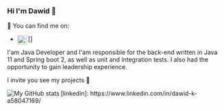 ### Hi I'm Dawid 👋


 💬  You can find me on: 
-  [<img align="left" alt="Dawid Kreft | LinkedIn" width="22px" src="https://cdn.jsdelivr.net/npm/simple-icons@v3/icons/linkedin.svg" />]

I'am Java Developer and I'am responsible for the back-end written in
Java 11 and Spring boot 2, as well as unit and integration tests.
I also had the opportunity to gain leadership experience.

I invite you see my projects  🔭


<img align="left" alt="My GitHub stats" src="https://github-readme-stats.vercel.app/api?username=dawidkreft&count_private=true" />
[linkedin]: https://www.linkedin.com/in/dawid-k-a58047169/
